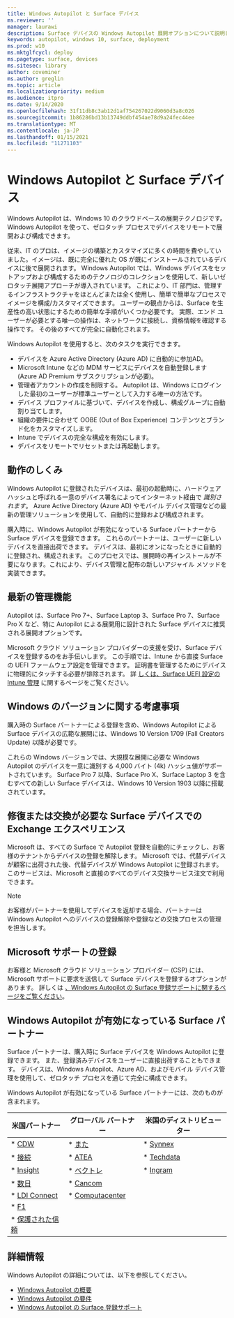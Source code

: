 ```yaml
---
title: Windows Autopilot と Surface デバイス
ms.reviewer: ''
manager: laurawi
description: Surface デバイスの Windows Autopilot 展開オプションについて説明します。
keywords: autopilot, windows 10, surface, deployment
ms.prod: w10
ms.mktglfcycl: deploy
ms.pagetype: surface, devices
ms.sitesec: library
author: coveminer
ms.author: greglin
ms.topic: article
ms.localizationpriority: medium
ms.audience: itpro
ms.date: 9/14/2020
ms.openlocfilehash: 31f11db8c3ab12d1af754267022d9060d3a8c026
ms.sourcegitcommit: 1b86286bd13b13749ddbf454ae78d9a24fec44ee
ms.translationtype: MT
ms.contentlocale: ja-JP
ms.lasthandoff: 01/15/2021
ms.locfileid: "11271103"
---
```

# Windows Autopilot と Surface デバイス

Windows Autopilot は、Windows 10 のクラウドベースの展開テクノロジです。 Windows Autopilot を使って、ゼロタッチ プロセスでデバイスをリモートで展開および構成できます。

従来、IT のプロは、イメージの構築とカスタマイズに多くの時間を費やしていました。イメージは、既に完全に優れた OS が既にインストールされているデバイスに後で展開されます。 Windows Autopilot では、Windows デバイスをセットアップおよび構成するためのテクノロジのコレクションを使用して、新しいゼロタッチ展開アプローチが導入されています。 これにより、IT 部門は、管理するインフラストラクチャをほとんどまたは全く使用し、簡単で簡単なプロセスでイメージを構成/カスタマイズできます。 ユーザーの観点からは、Surface を生産性の高い状態にするための簡単な手順がいくつか必要です。 実際、エンド ユーザーが必要とする唯一の操作は、ネットワークに接続し、資格情報を確認する操作です。 その後のすべてが完全に自動化されます。

Windows Autopilot を使用すると、次のタスクを実行できます。

- デバイスを Azure Active Directory (Azure AD) に自動的に参加AD。
- Microsoft Intune などの MDM サービスにデバイスを自動登録します (Azure AD Premium サブスクリプションが必要)。
- 管理者アカウントの作成を制限する。 Autopilot は、Windows にログインした最初のユーザーが標準ユーザーとして入力する唯一の方法です。
- デバイス プロファイルに基づいて、デバイスを作成し、構成グループに自動割り当てします。
- 組織の要件に合わせて OOBE (Out of Box Experience) コンテンツとブランド化をカスタマイズします。
- Intune でデバイスの完全な構成を有効にします。
- デバイスをリモートでリセットまたは再起動します。

## 動作のしくみ

Windows Autopilot に登録されたデバイスは、最初の起動時に、ハードウェア ハッシュと呼ばれる一意のデバイス署名によってインターネット経由で *識別されます*。 Azure Active Directory (Azure AD) やモバイル デバイス管理などの最新の管理ソリューションを使用して、自動的に登録および構成されます。

購入時に、Windows Autopilot が有効になっている Surface パートナーから Surface デバイスを登録できます。 これらのパートナーは、ユーザーに新しいデバイスを直接出荷できます。 デバイスは、最初にオンになったときに自動的に登録され、構成されます。 このプロセスでは、展開時の再インストールが不要になります。これにより、デバイス管理と配布の新しいアジャイル メソッドを実装できます。

## 最新の管理機能

Autopilot は、Surface Pro 7+、Surface Laptop 3、Surface Pro 7、Surface Pro X など、特に Autopilot による展開用に設計された Surface デバイスに推奨される展開オプションです。

 Microsoft クラウド ソリューション プロバイダーの支援を受け、Surface デバイスを登録するのをお手伝いします。 この手順では、Intune から直接 Surface の UEFI ファームウェア設定を管理できます。 証明書を管理するためにデバイスに物理的にタッチする必要が排除されます。 詳 [しくは、Surface UEFI 設定の Intune 管理](surface-manage-dfci-guide.md) に関するページをご覧ください。

## Windows のバージョンに関する考慮事項

購入時の Surface パートナーによる登録を含め、Windows Autopilot による Surface デバイスの広範な展開には、Windows 10 Version 1709 (Fall Creators Update) 以降が必要です。

これらの Windows バージョンでは、大規模な展開に必要な Windows Autopilot のデバイスを一意に識別する 4,000 バイト (4k) ハッシュ値がサポートされています。 Surface Pro 7 以降、Surface Pro X、Surface Laptop 3 を含むすべての新しい Surface デバイスは、Windows 10 Version 1903 以降に搭載されています。

## 修復または交換が必要な Surface デバイスでの Exchange エクスペリエンス

Microsoft は、すべての Surface で Autopilot 登録を自動的にチェックし、お客様のテナントからデバイスの登録を解除します。  Microsoft では、代替デバイスが顧客に出荷された後、代替デバイスが Windows Autopilot に登録されます。 このサービスは、Microsoft と直接のすべてのデバイス交換サービス注文で利用できます。

> [!NOTE]
> お客様がパートナーを使用してデバイスを返却する場合、パートナーは Windows Autopilot へのデバイスの登録解除や登録などの交換プロセスの管理を担当します。

## Microsoft サポートの登録

お客様と Microsoft クラウド ソリューション プロバイダー (CSP) には、Microsoft サポートに要求を送信して Surface デバイスを登録するオプションがあります。 詳しくは [、Windows Autopilot の Surface 登録サポートに関するページをご覧ください](surface-autopilot-registration-support.md)。

## Windows Autopilot が有効になっている Surface パートナー

Surface パートナーは、購入時に Surface デバイスを Windows Autopilot に登録できます。 また、登録済みデバイスをユーザーに直接出荷することもできます。 デバイスは、Windows Autopilot、Azure AD、およびモバイル デバイス管理を使用して、ゼロタッチ プロセスを通じて完全に構成できます。

Windows Autopilot が有効になっている Surface パートナーには、次のものが含まれます。

| 米国パートナー | グローバル パートナー | 米国のディストリビューター |
|--------------|---------------|-------------------|
| * [CDW](https://www.cdw.com/) | * [また](https://www.also.com/ec/cms5/de_1010/1010_anbieter/microsoft/windows-autopilot/index.jsp) | * [Synnex](https://www.synnexcorp.com/us/microsoft/surface-autopilot/)  |
| * [接続](https://www.connection.com/brand/microsoft/microsoft-surface)   | * [ATEA](https://www.atea.com/) | * [Techdata](https://www.techdata.com/)  |
| * [Insight](https://www.insight.com/en_US/buy/partner/microsoft/surface/windows-autopilot.html)  | * [ベクトレ](https://www.bechtle.com/marken/microsoft/microsoft-windows-autopilot) | * [Ingram](https://go.microsoft.com/fwlink/p/?LinkID=2128954)   |
| * [数日](https://www.shi.com/Surface) | * [Cancom](https://www.cancom.de/) |    |
| * [LDI Connect](https://www.myldi.com/managed-it/)  | * [Computacenter](https://www.computacenter.com/uk) |    |
| * [F1](https://www.functiononeit.com/#empower)  |   |  |
| * [保護された信頼](https://go.microsoft.com/fwlink/p/?LinkID=2129005) | | | 

## 詳細情報

Windows Autopilot の詳細については、以下を参照してください。
- [Windows Autopilot の概要](https://docs.microsoft.com/windows/deployment/windows-autopilot/windows-10-autopilot)
- [Windows Autopilot の要件](https://docs.microsoft.com/windows/deployment/windows-autopilot/windows-autopilot-requirements)
- [Windows Autopilot の Surface 登録サポート](surface-autopilot-registration-support.md)
